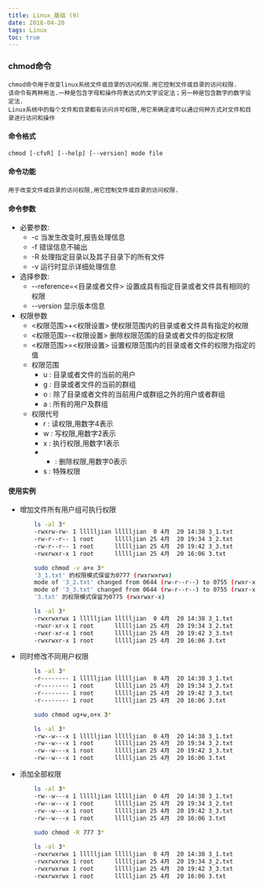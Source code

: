 ```yaml
---
title: Linux_基础 (9)
date: 2018-04-20
tags: Linux
toc: true
---
```


### chmod命令
    chmod命令用于改变linux系统文件或目录的访问权限.用它控制文件或目录的访问权限.
    该命令有两种用法.一种是包含字母和操作符表达式的文字设定法；另一种是包含数字的数字设定法.
    Linux系统中的每个文件和目录都有访问许可权限,用它来确定谁可以通过何种方式对文件和目录进行访问和操作

<!-- more -->

#### 命令格式
    chmod [-cfvR] [--help] [--version] mode file

#### 命令功能
    用于改变文件或目录的访问权限,用它控制文件或目录的访问权限.

#### 命令参数
- 必要参数: 
	* -c 当发生改变时,报告处理信息
	* -f 错误信息不输出
	* -R 处理指定目录以及其子目录下的所有文件
	* -v 运行时显示详细处理信息
- 选择参数: 
	* --reference=<目录或者文件> 设置成具有指定目录或者文件具有相同的权限
	* --version 显示版本信息
- 权限参数
	* <权限范围>+<权限设置> 使权限范围内的目录或者文件具有指定的权限
	* <权限范围>-<权限设置> 删除权限范围的目录或者文件的指定权限
	* <权限范围>=<权限设置> 设置权限范围内的目录或者文件的权限为指定的值
    * 权限范围
        * u : 目录或者文件的当前的用户
        * g : 目录或者文件的当前的群组
        * o : 除了目录或者文件的当前用户或群组之外的用户或者群组
        * a : 所有的用户及群组  
    * 权限代号
        * r : 读权限,用数字4表示
        * w : 写权限,用数字2表示
        * x : 执行权限,用数字1表示
        * - : 删除权限,用数字0表示
        * s : 特殊权限

#### 使用实例
- 增加文件所有用户组可执行权限
    ```bash
        ls -al 3*
        -rwxrw-rw- 1 llllljian llllljian  0 4月  20 14:38 3_1.txt
        -rw-r--r-- 1 root      llllljian 25 4月  20 19:34 3_2.txt
        -rw-r--r-- 1 root      llllljian 25 4月  20 19:42 3_3.txt
        -rwxrwxr-x 1 root      llllljian 25 4月  20 16:06 3.txt

        sudo chmod -v a+x 3*
        '3_1.txt' 的权限模式保留为0777 (rwxrwxrwx)
        mode of '3_2.txt' changed from 0644 (rw-r--r--) to 0755 (rwxr-xr-x)
        mode of '3_3.txt' changed from 0644 (rw-r--r--) to 0755 (rwxr-xr-x)
        '3.txt' 的权限模式保留为0775 (rwxrwxr-x)

        ls -al 3*
        -rwxrwxrwx 1 llllljian llllljian  0 4月  20 14:38 3_1.txt
        -rwxr-xr-x 1 root      llllljian 25 4月  20 19:34 3_2.txt
        -rwxr-xr-x 1 root      llllljian 25 4月  20 19:42 3_3.txt
        -rwxrwxr-x 1 root      llllljian 25 4月  20 16:06 3.txt
    ```
- 同时修改不同用户权限
    ```bash
        ls -al 3*
        -r-------- 1 llllljian llllljian  0 4月  20 14:38 3_1.txt
        -r-------- 1 root      llllljian 25 4月  20 19:34 3_2.txt
        -r-------- 1 root      llllljian 25 4月  20 19:42 3_3.txt
        -r-------- 1 root      llllljian 25 4月  20 16:06 3.txt

        sudo chmod ug+w,o+x 3*

        ls -al 3*
        -rw--w---x 1 llllljian llllljian  0 4月  20 14:38 3_1.txt
        -rw--w---x 1 root      llllljian 25 4月  20 19:34 3_2.txt
        -rw--w---x 1 root      llllljian 25 4月  20 19:42 3_3.txt
        -rw--w---x 1 root      llllljian 25 4月  20 16:06 3.txt
    ```
- 添加全部权限
    ```bash
        ls -al 3*
        -rw--w---x 1 llllljian llllljian  0 4月  20 14:38 3_1.txt
        -rw--w---x 1 root      llllljian 25 4月  20 19:34 3_2.txt
        -rw--w---x 1 root      llllljian 25 4月  20 19:42 3_3.txt
        -rw--w---x 1 root      llllljian 25 4月  20 16:06 3.txt
        
        sudo chmod -R 777 3*

        ls -al 3*
        -rwxrwxrwx 1 llllljian llllljian  0 4月  20 14:38 3_1.txt
        -rwxrwxrwx 1 root      llllljian 25 4月  20 19:34 3_2.txt
        -rwxrwxrwx 1 root      llllljian 25 4月  20 19:42 3_3.txt
        -rwxrwxrwx 1 root      llllljian 25 4月  20 16:06 3.txt
    ```